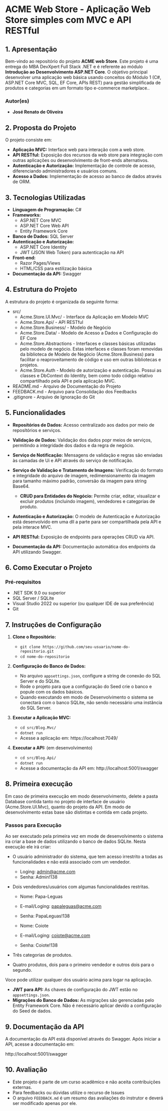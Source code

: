 # **ACME Web Store - Aplicação Web Store simples com MVC e API RESTful**

## **1. Apresentação**

Bem-vindo ao repositório do projeto **ACME web Store**. Este projeto é uma entrega do MBA DevXpert Full Stack .NET e é referente ao módulo **Introdução ao Desenvolvimento ASP.NET Core**.
O objetivo principal desenvolver uma aplicação web básica usando conceitos do Módulo 1 (C#, ASP.NET Core MVC, SQL, EF Core, APIs REST) para gestão simplificada de produtos e categorias em um formato tipo e-commerce marketplace..

### **Autor(es)**
- **José Renato de Oliveira**

## **2. Proposta do Projeto**

O projeto consiste em:

- **Aplicação MVC:** Interface web para interação com a web store.
- **API RESTful:** Exposição dos recursos da web store para integração com outras aplicações ou desenvolvimento de front-ends alternativos.
- **Autenticação e Autorização:** Implementação de controle de acesso, diferenciando administradores e usuários comuns.
- **Acesso a Dados:** Implementação de acesso ao banco de dados através de ORM.

## **3. Tecnologias Utilizadas**

- **Linguagem de Programação:** C#
- **Frameworks:**
  - ASP.NET Core MVC
  - ASP.NET Core Web API
  - Entity Framework Core
- **Banco de Dados:** SQL Server
- **Autenticação e Autorização:**
  - ASP.NET Core Identity
  - JWT (JSON Web Token) para autenticação na API
- **Front-end:**
  - Razor Pages/Views
  - HTML/CSS para estilização básica
- **Documentação da API:** Swagger

## **4. Estrutura do Projeto**

A estrutura do projeto é organizada da seguinte forma:


- src/
  - Acme.Store.UI.Mvc/ - Interface da Aplicação em Modelo MVC
  - Acme.Store.Api/ - API RESTful
  - Acme.Store.Business/ - Modelo de Negócio
  - Acme.Store.Data/ - Modelo de Acesso a Dados e Configuração do EF Core
  - Acme.Store.Abstractions - Interfaces e classes básicas utilizadas pelo modelo de negócio. Estas interfaces e classes foram removidas da biblioteca de Modelo de Negócio (Acme.Store.Business) para facilitar o reaproveitamento de código e uso em outras bibliotecas e projetos.
  - Acme.Store.Auth - Modelo de autorização e autenticação. Possui as classes e DbContext do Identity, bem como todo código relativo compartilhado pela API e pela aplicação MVC.
- README.md - Arquivo de Documentação do Projeto
- FEEDBACK.md - Arquivo para Consolidação dos Feedbacks
- .gitignore - Arquivo de Ignoração do Git

## **5. Funcionalidades**

- **Reposítórios de Dados:** Acesso centralizado aos dados por meio de reposítórios e serviços.
- **Validação de Dados:** Validação dos dados popr meios de serviços, permitindo a integridade dos dados e da regra de negócio.
- **Serviço de Notificação:** Mensagens de validação e regras são enviadas às camadas de Ui e API através do serviço de notificação.
- **Serviço de Validação e Tratamento de Imagens:** Verificação do formato e integridade do arquivo de imagem, redimensionamento da imagem para tamanho máximo padrão, conversão da imagem para string Base64.
  - **CRUD para Entidades do Negócio:** Permite criar, editar, visualizar e excluir produtos (incluindo imagem), vendedores e categprias de produto.

- **Autenticação e Autorização:** O modelo de Autenticação e Autorização está desenvolvido em uma dll a parte para ser compartilhada pela API e pela interace MVC.
- **API RESTful:** Exposição de endpoints para operações CRUD via API.
- **Documentação da API:** Documentação automática dos endpoints da API utilizando Swagger.

## **6. Como Executar o Projeto**

### **Pré-requisitos**

- .NET SDK 9.0 ou superior
- SQL Server / SQLite
- Visual Studio 2022 ou superior (ou qualquer IDE de sua preferência)
- Git

## **7. Instruções de Configuração**

1. **Clone o Repositório:**
   - `git clone https://github.com/seu-usuario/nome-do-repositorio.git`
   - `cd nome-do-repositorio`

2. **Configuração do Banco de Dados:**
   - No arquivo `appsettings.json`, configure a string de conexão do SQL Server e do SQLite.
   - Rode o projeto para que a configuração do Seed crie o banco e popule com os dados básicos.
   - Quando executando em modo de Desenvolvimento o sistema se conectará com o banco SQLite, não sendo necessário uma instância do SQL Server.

3. **Executar a Aplicação MVC:**
   - `cd src/Blog.Mvc/`
   - `dotnet run`
   - Acesse a aplicação em: https://localhost:7049/

4. **Executar a API:** (em desenvolvimento)
   - `cd src/Blog.Api/`
   - `dotnet run`
   - Acesse a documentação da API em: http://localhost:5001/swagger

## **8. Primeira execução**
Em caso de primeira execução em modo desenvolvimento, delete a pasta Database contida tanto no projeto de interface de usuário (Acme.Store.UI.Mvc), quanto do projeto da API. Em modo de desenvolvimento estas base são distintas e contida em cada projeto.

### **Passos para Execução**

Ao ser executado pela primeira vez em mode de desenvolvimento o sistema ira criar a base de dados utilizando o banco de dados SQLite. Nesta execução
ele irá criar:
 - O usuário administrador do sistema, que tem acesso irrestrito a todas as funcionalidades e não está associado com um vendedor.
   - Loging: admin@acme.com
   - Senha: Admin!138
  
 - Dois vendedores/usuários com algumas funcionalidades restritas. 
   - Nome: Papa-Leguas
   - E-mail/Loging: papaleguas@acme.com
   - Senha: PapaLeguas!138
  
   - Nome: Coiote
   - E-mail/Loging: coiote@acme.com
   - Senha: Coiote!138
  
 - Três categorias de produtos. 
  
 - Quatro produtos, dois para o primeiro vendedor e outros dois para o segundo.

Voce pode utilizar qualquer dos usuário acima para logar na aplicação.
  
- **JWT para API:** As chaves de configuração do JWT estão no `appsettings.json`.
- **Migrações do Banco de Dados:** As migrações são gerenciadas pelo Entity Framework Core. Não é necessário aplicar devido a configuração do Seed de dados.

## **9. Documentação da API**

A documentação da API está disponível através do Swagger. Após iniciar a API, acesse a documentação em:

http://localhost:5001/swagger

## **10. Avaliação**

- Este projeto é parte de um curso acadêmico e não aceita contribuições externas. 
- Para feedbacks ou dúvidas utilize o recurso de Issues
- O arquivo `FEEDBACK.md` é um resumo das avaliações do instrutor e deverá ser modificado apenas por ele.
